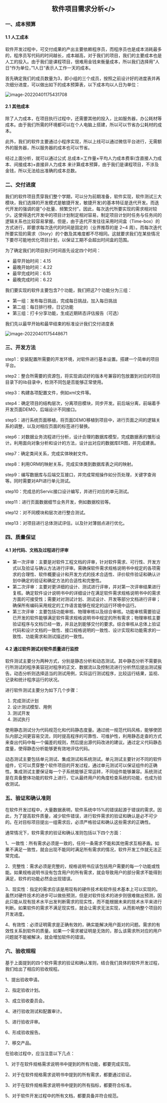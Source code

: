 ## <center>软件项目需求分析</>

### 一、成本预算

#### 1.1 人工成本 

软件开发过程中，可交付成果的产出主要依赖程序员，而程序员也是成本消耗最多的，程序员写代码的时间越长，成本越高，对于我们的项目，我们的主要成本也是人工的投入。由于我们是课程项目，很难用金钱来衡量成本，所以我们选择用”人日“作为单位，”1人日“表示人工作一天的成本。

首先确定我们的成员数量为3，即小组的三个成员，按照之前设计好的进度表并再次细分进度，可以做出如下的成本预算表，以下成本均以人日为单位：

 ![image-20220401175431708](imags\image-20220401175431708.png)

#### 2.1 其他成本

除了人力成本，在项目执行过程中，还需要其他的投入，比如服务器，办公耗材等成本。由于我们所需的环境都可以在个人电脑上搭建，所以可以节省办公耗材的成本。

此外，我们的软件主要通过小程序实现，所以上线可以通过微信平台进行，无需额外的服务器，所以服务器的成本也可以节省。

经过上面分析，就可以通过公式 总成本=工作量×平均人力成本费率(含直接人力成本、间接成本)+直接非人力成本 来计算成本预算，由于我们是课程项目，不涉及金钱，所以无法给出准确的成本总数。

### 二、交付进度

我们的软件项目贯穿我们整个学期，可以分为前期准备，软件实现，软件测试三大模块，我们选择的开发模式是敏捷开发，敏捷开发)的基本特征是迭代开发。而迭代开发的强调的是"小批量、频繁交付"。因此，每次迭代所要实现的需求相对较少。这使得迭代开发中的项目计划制定相对容易，制定项目计划时任务与任务间的逻辑关系也比较容易掌握。但是，由于迭代开发往往采用时间盒（Time-box）的方式进行，即要求每次迭代的时间是固定的（业界推荐的是 2~4 周）。而每次迭代所要实现的需求（Story）的个数及其难度都不尽相同。这就要求我们在某些情况下要尽可能地优化项目计划，以保证工期不会超出时间盒的范围。

为了确定我们的项目执行时间首先设定四个时间：

+ 最早开始时间：4.15
+ 最晚开始时间：4.22
+ 最早完成时间：6.15
+ 最晚完成时间：6.22

我们要实现的软件主要包含7个功能，我们把这7个功能分为三组：

+ 第一组：发布每日挑战，完成每日挑战，加入每日挑战
+ 第二组：每日排行榜，日记功能
+ 第三组：打卡分享功能，生成近期转态评估报告（可选）

我们先以最早开始和最早结束的标准设计我们交付进度表

 ![image-20220401175448671](imags\image-20220401175448671.png)

### 三、开发方法

step1：安装配置所需要的开发环境，对软件进行基本设置。搭建一个简单的项目平台。

step2：整合所需要的资源包，将实现调试好的版本号兼容的包放置到对应的项目目录下的lib目录中，检测不同包是否能够正常使用。

step3：构建各项配置文件，例如xml文件等。

step4：确定项目的结构层次，分离项目模块，同步开发。前后端分离，前端着手开发页面DEMO，后端设计不同接口。

step5：进行系统页面移植，将页面DEMO移植到项目中，进行页面之间的逻辑关系的调整，以及对相应页面的标签进行替换。

step6：对数据业务流程进行分析，设计合理的数据库模型，完成数据表的雏形设计。利用面向对象分析和设计的方法，设计出对应的数据库ER图，并完成建表。

step7：确定类间关系，完成实体映射文件。

step8：利用ORM的映射关系，完成实体类到数据库表之间的映射。

step9：编写数据库与后端交互接口，并完成常规操作如分页处理，关键字查询等。同时需要对API进行单元测试。

step10：完成总的Servic接口设计编写，并进行对应的单元测试。

step11：进行页面数据细节业务开发，例如数据校验等。

step12：对不同模块和层次进行整合测试。

step13：对项目进行总体测试评估，以及针对薄弱点进行优化。

### 四、质量保证

#### 4.1 对代码、文档及过程进行评审

- 第一次评审：主要是对软件工程文档的评审，针对软件需求、可行性、开发方式以及验证与确认方法进行评审。需确保软件需求规格说明书中规定的各项需求的合理性、软件概要设计和开发方式的技术合适性、评价软件验证和确认计划中确定的验证和确定方法的合适性和完整性。
- 第二次评审：主要对更详细的设计、测试进行评审，并对第一次评审结果进行复核。确定软件设计说明书中的详细设计在满足软件需求规格说明书中的需求方面的可接受性；需要对对测试计划、测试设计、开发等部分文档进行评审；确保所有编码采用规定的工作语言能够在规定的运行环境中运行。
- 第三次评审：主要包括功能审核、物理审核以及综合审核。功能审核需要验证已开发的软件能够满足软件需求规格说明书中规定的所有需求；物理审核主要验证程序与文档已经一致，并且达到能够交付的要求。综合审核从总体上验证代码和设计文档的一致性、接口规格说明的一致性、设计实现和功能需求的一致性、功能需求和测试描述的一致性。

#### 4.2 通过软件测试对软件质量进行监控

软件测试主要分为两种方式，分别是静态分析和动态测试。其中静态分析不需要执行所测试的程序美容冠对程序的正文、数据流以及控制流进行分析然后提出测试报告。动态分析则选择适当的测试用例，实际运行测试程序，比较运行结果，监视、记录和统计程序运行的状况。

进行软件测试主要分为如下几个步骤：

1. 完成测试计划
2. 设计测试模型、用例
3. 测试开发
4. 测试执行

使用静态测试分为代码规范化和代码静态度量。通过统一规范代码风格，能够使团队内部之间更容易交流，同时提高程序的可靠性、可维护性，利用静态走查的方式来查出代码中每一个偏差的规则，然后提出源代码改进的建议。通过定义代码静态度量，使得静态分析能够更有效地评估代码。

动态测试主要包括单元测试、集成测试和系统测试。单元测试主要针对不同的软件组件，它可以贯穿整个软件项目的开发过程，通过单元测试可以保证组件的正确性。集成测试主要保证每一个子系统能够正常运转，不同组件能够兼容。系统测试是在具备整体功能的软件上进行，它从最终用户的角度检查系统的功能，也成为验收测试。

###  五、验证和确认准则

在软件开发过程中，大量数据表明，软件系统中15%的错误起源于错误的需求。因此，为了提高软件质量，减少软件错误，进行软件需求的验证和确认是必不可少的。在对目标项目提出一组需求后，必须严格验证和确认这些需求的正确性。

通常情况下，软件需求的验证和确认准则包括以下四个方面：

1、一致性：所有需求必须是一致的，任何一条需求不能和其他需求互相矛盾。如果不满足一致性，就会出现不能同时满足所有需求的情况，软件开发工作就无法正常完成。

2、完整性：需求必须是完整的，规格说明书应该包括用户需要的每一个功能或性能。如果规格说明书没有包含用户的所有需求，就会导致用户的部分需求不能得到满足，软件的功能必然会出现错误。

3、现实性：指定的需求应该是用现有的硬件技术和软件技术基本上可以实现的。虽然对硬件技术的进步可以做些预测，但是对软件技术的进步则很难做出预测，因此只能从现有技术水平出发判断需求的现实性，而不能根据未来的技术水平来进行判断。如果软件的需求不满足现实性，就会让需求无法实现，从而影响整个项目的开发进度。

4、有效性：必须证明需求是正确有效的，确实能解决用户面对的问题。需求的有效性关系到软件的质量。如果一个需求被证明是无效的，那么该需求所对应的用户问题就不能被解决，就会增加软件的错误。

### 六、验收规程

基于上面提到的四个软件需求的验证和确认准则，结合我们具体的软件开发过程，我们给出了相应的验收规程。

1、提出验收申请。

2、指定验收计划。

3、成立验收委员会。

4、进行验收测试和配置审计。

5、进行验收评审。

6、形成验收报告。

7、移交产品。

在验收过程中，应当注意以下几点：

1、对于在软件规格需求说明书中提到的所有功能，都要完成实现。

2、对于在软件规格需求说明书中提到的所有需求，都要通过验证。

3、对于在软件规格需求说明书中提到的所有指标，都要符合标准。

5、对于软件开发过程中的所有文档，都要具备并符合规范。

